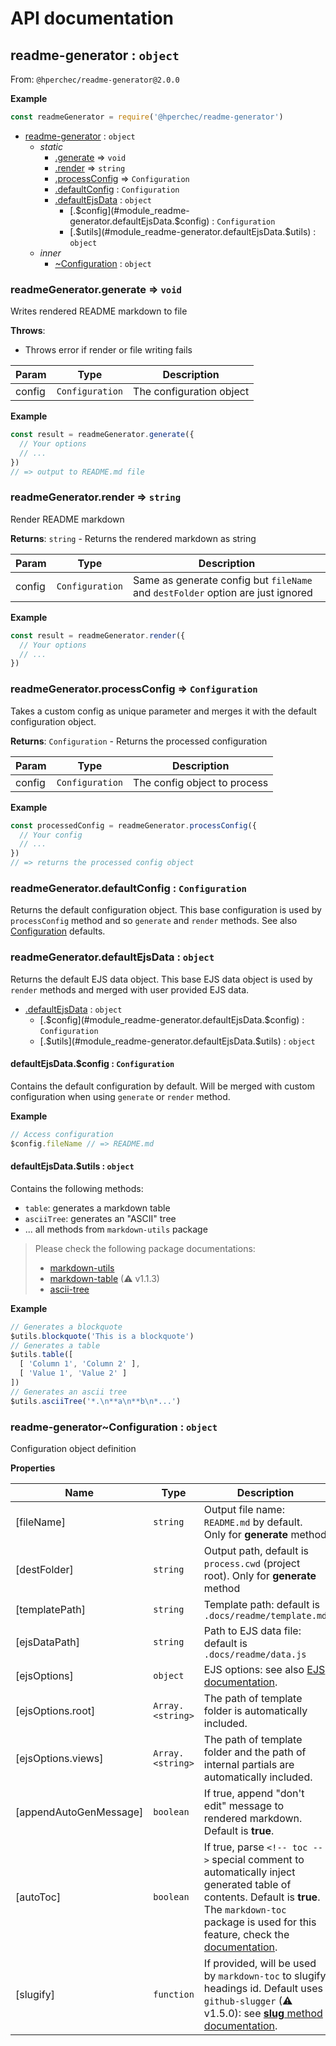 # API documentation

<a name="module_readme-generator"></a>

## readme-generator : <code>object</code>
From: `@hperchec/readme-generator@2.0.0`

**Example**  
```js
const readmeGenerator = require('@hperchec/readme-generator')
```

* [readme-generator](#module_readme-generator) : <code>object</code>
    * _static_
        * [.generate](#module_readme-generator.generate) ⇒ <code>void</code>
        * [.render](#module_readme-generator.render) ⇒ <code>string</code>
        * [.processConfig](#module_readme-generator.processConfig) ⇒ <code>Configuration</code>
        * [.defaultConfig](#module_readme-generator.defaultConfig) : <code>Configuration</code>
        * [.defaultEjsData](#module_readme-generator.defaultEjsData) : <code>object</code>
            * [.$config](#module_readme-generator.defaultEjsData.$config) : <code>Configuration</code>
            * [.$utils](#module_readme-generator.defaultEjsData.$utils) : <code>object</code>
    * _inner_
        * [~Configuration](#module_readme-generator..Configuration) : <code>object</code>

<a name="module_readme-generator.generate"></a>

### readmeGenerator.generate ⇒ <code>void</code>
Writes rendered README markdown to file

**Throws**:

- Throws error if render or file writing fails


| Param | Type | Description |
| --- | --- | --- |
| config | <code>Configuration</code> | The configuration object |

**Example**  
```js
const result = readmeGenerator.generate({
  // Your options
  // ...
})
// => output to README.md file
```
<a name="module_readme-generator.render"></a>

### readmeGenerator.render ⇒ <code>string</code>
Render README markdown

**Returns**: <code>string</code> - Returns the rendered markdown as string  

| Param | Type | Description |
| --- | --- | --- |
| config | <code>Configuration</code> | Same as generate config but `fileName` and `destFolder` option are just ignored |

**Example**  
```js
const result = readmeGenerator.render({
  // Your options
  // ...
})
```
<a name="module_readme-generator.processConfig"></a>

### readmeGenerator.processConfig ⇒ <code>Configuration</code>
Takes a custom config as unique parameter and merges it with the default configuration object.

**Returns**: <code>Configuration</code> - Returns the processed configuration  

| Param | Type | Description |
| --- | --- | --- |
| config | <code>Configuration</code> | The config object to process |

**Example**  
```js
const processedConfig = readmeGenerator.processConfig({
  // Your config
  // ...
})
// => returns the processed config object
```
<a name="module_readme-generator.defaultConfig"></a>

### readmeGenerator.defaultConfig : <code>Configuration</code>
Returns the default configuration object.
This base configuration is used by `processConfig` method and so `generate` and `render` methods.
See also [Configuration](#module_readme-generator..Configuration) defaults.

<a name="module_readme-generator.defaultEjsData"></a>

### readmeGenerator.defaultEjsData : <code>object</code>
Returns the default EJS data object.
This base EJS data object is used by `render` methods and merged with user provided EJS data.


* [.defaultEjsData](#module_readme-generator.defaultEjsData) : <code>object</code>
    * [.$config](#module_readme-generator.defaultEjsData.$config) : <code>Configuration</code>
    * [.$utils](#module_readme-generator.defaultEjsData.$utils) : <code>object</code>

<a name="module_readme-generator.defaultEjsData.$config"></a>

#### defaultEjsData.$config : <code>Configuration</code>
Contains the default configuration by default.
Will be merged with custom configuration when using `generate` or `render` method.

**Example**  
```js
// Access configuration
$config.fileName // => README.md
```
<a name="module_readme-generator.defaultEjsData.$utils"></a>

#### defaultEjsData.$utils : <code>object</code>
Contains the following methods:

- `table`: generates a markdown table
- `asciiTree`: generates an "ASCII" tree
- ... all methods from `markdown-utils` package

> Please check the following package documentations:
> - [markdown-utils](https://github.com/jonschlinkert/markdown-utils)
> - [markdown-table](https://www.npmjs.com/package/markdown-table) (⚠ v1.1.3)
> - [ascii-tree](https://www.npmjs.com/package/ascii-tree)

**Example**  
```js
// Generates a blockquote
$utils.blockquote('This is a blockquote')
// Generates a table
$utils.table([
  [ 'Column 1', 'Column 2' ],
  [ 'Value 1', 'Value 2' ]
])
// Generates an ascii tree
$utils.asciiTree('*.\n**a\n**b\n*...')
```
<a name="module_readme-generator..Configuration"></a>

### readme-generator~Configuration : <code>object</code>
Configuration object definition

**Properties**

| Name | Type | Description |
| --- | --- | --- |
| [fileName] | <code>string</code> | Output file name: `README.md` by default. Only for **generate** method |
| [destFolder] | <code>string</code> | Output path, default is `process.cwd` (project root). Only for **generate** method |
| [templatePath] | <code>string</code> | Template path: default is `.docs/readme/template.md` |
| [ejsDataPath] | <code>string</code> | Path to EJS data file: default is `.docs/readme/data.js` |
| [ejsOptions] | <code>object</code> | EJS options: see also [EJS documentation](https://www.npmjs.com/package/ejs#options). |
| [ejsOptions.root] | <code>Array.&lt;string&gt;</code> | The path of template folder is automatically included. |
| [ejsOptions.views] | <code>Array.&lt;string&gt;</code> | The path of template folder and the path of internal partials are automatically included. |
| [appendAutoGenMessage] | <code>boolean</code> | If true, append "don't edit" message to rendered markdown. Default is **true**. |
| [autoToc] | <code>boolean</code> | If true, parse `<!-- toc -->` special comment to automatically inject generated table of contents. Default is **true**. The `markdown-toc` package is used for this feature, check the [documentation](https://www.npmjs.com/package/markdown-toc). |
| [slugify] | <code>function</code> | If provided, will be used by `markdown-toc` to slugify headings id. Default uses `github-slugger` (⚠ v1.5.0): see [**slug** method documentation](https://github.com/Flet/github-slugger#usage). |

